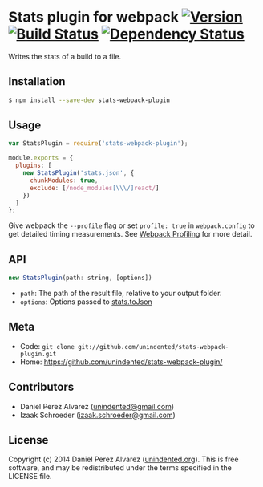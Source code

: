 # Stats plugin for webpack [![Version](https://img.shields.io/npm/v/stats-webpack-plugin.svg)](https://www.npmjs.com/package/stats-webpack-plugin) [![Build Status](https://img.shields.io/travis/unindented/stats-webpack-plugin.svg)](http://travis-ci.org/unindented/stats-webpack-plugin) [![Dependency Status](https://img.shields.io/gemnasium/unindented/stats-webpack-plugin.svg)](https://gemnasium.com/unindented/stats-webpack-plugin)

Writes the stats of a build to a file.


## Installation

```sh
$ npm install --save-dev stats-webpack-plugin
```


## Usage

```js
var StatsPlugin = require('stats-webpack-plugin');

module.exports = {
  plugins: [
    new StatsPlugin('stats.json', {
      chunkModules: true,
      exclude: [/node_modules[\\\/]react/]
    })
  ]
};
```

Give webpack the `--profile` flag or set `profile: true` in `webpack.config` to get detailed timing measurements.
See [Webpack Profiling](https://webpack.github.io/docs/cli.html#profiling) for more detail.

## API

```js
new StatsPlugin(path: string, [options])
```

* `path`: The path of the result file, relative to your output folder.
* `options`: Options passed to [stats.toJson](https://webpack.js.org/api/node/#stats-object)


## Meta

* Code: `git clone git://github.com/unindented/stats-webpack-plugin.git`
* Home: <https://github.com/unindented/stats-webpack-plugin/>


## Contributors

* Daniel Perez Alvarez ([unindented@gmail.com](mailto:unindented@gmail.com))
* Izaak Schroeder ([izaak.schroeder@gmail.com](mailto:izaak.schroeder@gmail.com))


## License

Copyright (c) 2014 Daniel Perez Alvarez ([unindented.org](https://unindented.org/)). This is free software, and may be redistributed under the terms specified in the LICENSE file.
